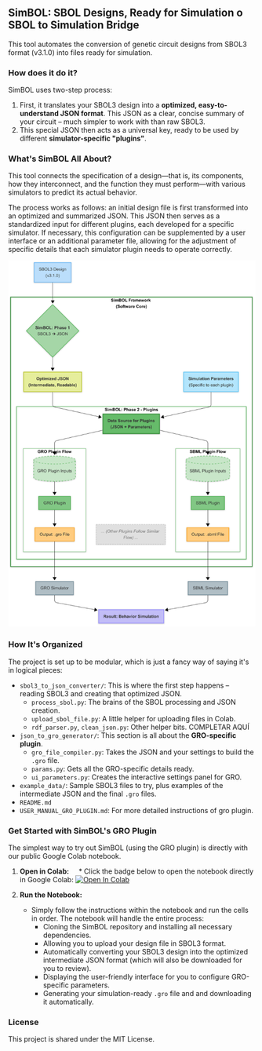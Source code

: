 ## SimBOL: SBOL Designs, Ready for Simulation o SBOL to Simulation Bridge

This tool automates the conversion of genetic circuit designs from SBOL3 format (v3.1.0) into files ready for simulation.

### How does it do it? 

SimBOL uses two-step process:

1.  First, it translates your SBOL3 design into a **optimized, easy-to-understand JSON format**. This JSON as a clear, concise summary of your circuit – much simpler to work with than raw SBOL3.
2.  This special JSON then acts as a universal key, ready to be used by different **simulator-specific "plugins"**.

### What's SimBOL All About?

This tool connects the specification of a design—that is, its components, how they interconnect, and the function they must perform—with various simulators to predict its actual behavior.

The process works as follows: an initial design file is first transformed into an optimized and summarized JSON. This JSON then serves as a standardized input for different plugins, each developed for a specific simulator. If necessary, this configuration can be supplemented by a user interface or an additional parameter file, allowing for the adjustment of specific details that each simulator plugin needs to operate correctly.

![SimBOL FrameWork](./images/SimBOL_FW.png)

### How It's Organized

The project is set up to be modular, which is just a fancy way of saying it's in logical pieces:

* `sbol3_to_json_converter/`: This is where the first step happens – reading SBOL3 and creating that optimized JSON.
    * `process_sbol.py`: The brains of the SBOL processing and JSON creation.
    * `upload_sbol_file.py`: A little helper for uploading files in Colab.
    * `rdf_parser.py`, `clean_json.py`: Other helper bits.
COMPLETAR AQUÍ
* `json_to_gro_generator/`: This section is all about the **GRO-specific plugin**.
    * `gro_file_compiler.py`: Takes the JSON and your settings to build the `.gro` file.
    * `params.py`: Gets all the GRO-specific details ready.
    * `ui_parameters.py`: Creates the interactive settings panel for GRO.
* `example_data/`: Sample SBOL3 files to try, plus examples of the intermediate JSON and the final `.gro` files.
* `README.md`
* `USER_MANUAL_GRO_PLUGIN.md`: For more detailed instructions of gro plugin.

### Get Started with SimBOL's GRO Plugin 

The simplest way to try out SimBOL (using the GRO plugin) is directly with our public Google Colab notebook.

1.  **Open in Colab:**
    * Click the badge below to open the notebook directly in Google Colab:
      <a target="_blank" href="https://colab.research.google.com/github/frnvnd4/SimBOL/blob/main/SimBOLs_GRO_Plugin.ipynb">
        <img src="https://colab.research.google.com/assets/colab-badge.svg" alt="Open In Colab"/>
      </a>

2.  **Run the Notebook:**
    * Simply follow the instructions within the notebook and run the cells in order. The notebook will handle the entire process:
        * Cloning the SimBOL repository and installing all necessary dependencies.
        * Allowing you to upload your design file in SBOL3 format.
        * Automatically converting your SBOL3 design into the optimized intermediate JSON format (which will also be downloaded for you to review).
        * Displaying the user-friendly interface for you to configure GRO-specific parameters.
        * Generating your simulation-ready `.gro` file and and downloading it automatically.

### License

This project is shared under the MIT License.
